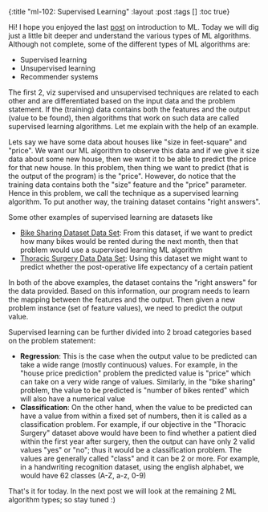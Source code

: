 {:title "ml-102: Supervised Learning"
 :layout :post
 :tags  []
 :toc true}

Hi! I hope you enjoyed the last [post](http://www.golb.in/ml-101-introduction-to-machine-learning-33.html) on introduction to ML. Today we will dig just a little bit deeper and understand the various types of ML algorithms. Although not complete, some of the different types of ML algorithms are:

* Supervised learning
* Unsupervised learning
* Recommender systems

The first 2, viz supervised and unsupervised techniques are related to each other and are differentiated based on the input data and the problem statement. If the (training) data contains both the features and the output (value to be found), then algorithms that work on such data are called supervised learning algorithms. Let me explain with the help of an example.

Lets say we have some data about houses like "size in feet-square" and "price". We want our ML algorithm to observe this data and if we give it size data about some new house, then we want it to be able to predict the price for that new house. In this problem, then thing we want to predict (that is the output of the program) is the "price". However, do notice that the training data contains both the "size" feature and the "price" parameter. Hence in this problem, we call the technique as a supervised learning algorithm. To put another way, the training dataset contains "right answers".

Some other examples of supervised learning are datasets like

* [Bike Sharing Dataset Data Set](http://archive.ics.uci.edu/ml/datasets/Bike+Sharing+Dataset): From this dataset, if we want to predict how many bikes would be rented during the next month, then that problem would use a supervised learning ML algorithm
* [Thoracic Surgery Data Data Set](http://archive.ics.uci.edu/ml/datasets/Thoracic+Surgery+Data): Using this dataset we might want to predict whether the post-operative life expectancy of a certain patient

In both of the above examples, the dataset contains the "right answers" for the data provided. Based on this information, our program needs to learn the mapping between the features and the output. Then given a new problem instance (set of feature values), we need to predict the output value.

Supervised learning can be further divided into 2 broad categories based on the problem statement:

* **Regression**: This is the case when the output value to be predicted can take a wide range (mostly continuous) values. For example, in the "house price prediction" problem the predicted value is "price" which can take on a very wide range of values. Similarly, in the "bike sharing" problem, the value to be predicted is "number of bikes rented" which will also have a numerical value
* **Classification**: On the other hand, when the value to be predicted can have a value from within a fixed set of numbers, then it is called as a classification problem. For example, if our objective in the "Thoracic Surgery" dataset above would have been to find whether a patient died within the first year after surgery, then the output can have only 2 valid values "yes" or "no"; thus it would be a classification problem. The values are generally called "class" and it can be 2 or more. For example, in a handwriting recognition dataset, using the english alphabet, we would have 62 classes (A-Z, a-z, 0-9)

That's it for today. In the next post we will look at the remaining 2 ML algorithm types; so stay tuned :)
